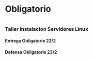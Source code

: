 # Obligatorio 
#
### Taller Instalacion Servidores Linux

#### Entrega Obligatorio 22/2
#### Defensa Obligatorio 23/2